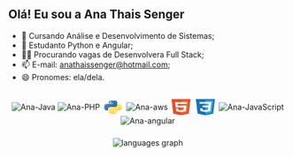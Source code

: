 ## Olá! Eu sou a Ana Thais Senger


<!--
**anatsenger/anatsenger** is a ✨ _special_ ✨ repository because its `README.md` (this file) appears on your GitHub profile.

Here are some ideas to get you started:
-->

- 🔭 Cursando Análise e Desenvolvimento de Sistemas;
- 🌱 Estudanto Python e Angular;
- 👨‍💻 Procurando vagas de Desenvolvera Full Stack;
- 📫 E-mail: anathaissenger@hotmail.com;
- 😄 Pronomes: ela/dela.

<div align="center">
<br>
  <img align="center" alt="Ana-Java" height="80" width="40" src="https://cdn.jsdelivr.net/gh/devicons/devicon/icons/java/java-original.svg">
  <img align="center" alt="Ana-PHP" height="40" width="40" src="https://cdn.jsdelivr.net/gh/devicons/devicon/icons/php/php-original.svg">
  <img align="center" alt="Ana-Python" height="30" width="40" src="https://raw.githubusercontent.com/devicons/devicon/master/icons/python/python-original.svg">
  <img align="center" alt="Ana-aws" height="35" width="40" src="https://icongr.am/devicon/amazonwebservices-original.svg?size=128&color=currentColor">
  <img align="center" alt="Ana-HTML" height="30" width="40" src="https://raw.githubusercontent.com/devicons/devicon/master/icons/html5/html5-original.svg">
  <img align="center" alt="Ana-CSS" height="30" width="40" src="https://raw.githubusercontent.com/devicons/devicon/master/icons/css3/css3-original.svg">
  <img align="center" alt="Ana-JavaScript" height="30" width="40" src="https://cdn.jsdelivr.net/gh/devicons/devicon/icons/javascript/javascript-original.svg">
  <img align="center" alt="Ana-angular" height="30" width="40" src="https://cdn.jsdelivr.net/gh/devicons/devicon/icons/angularjs/angularjs-original.svg" >
</div>

###
<div align="center">
  <img src="https://github-readme-stats.vercel.app/api/top-langs?locale=en&hide_title=false&layout=compact&card_width=320&langs_count=5&theme=dracula&hide_border=false&username=anatsenger" height="150" alt="languages graph"  />
</div>

<br clear="both">


